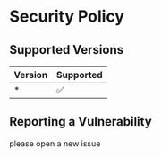 # Security Policy

## Supported Versions

| Version | Supported          |
| ------- | ------------------ |
|   *   | :white_check_mark: |

## Reporting a Vulnerability

please open a new issue
